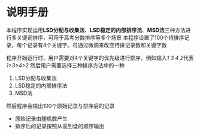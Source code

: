 # 说明手册
本程序实现运用**LSD分配与收集法**、**LSD稳定的内部排序法**、**MSD法**三种方法进行多关键词排序，可用于高考分数排序等多个场景
本程序设置了100个待排序记录，每个记录有4个关键字。可通过微调来改变待排记录数和关键字数


程序开始运行时，用户需要对4个关键字的优先级进行排序，例如输入*1 3 4 2*代表*1>3>4>2*
然后用户需要选择三种排序方法中的一种
1. LSD分配与收集法
2. LSD稳定的内部排序法
3. MSD法


然后程序会输出100个原始记录与排序后的记录
- 原始记录由随机数产生
- 排序后的记录按照从高到低的顺序输出